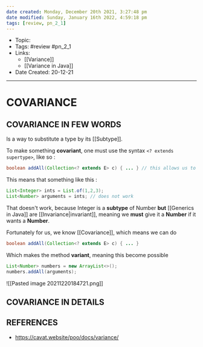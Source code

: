 ```yaml
---
date created: Monday, December 20th 2021, 3:27:48 pm
date modified: Sunday, January 16th 2022, 4:59:18 pm
tags: [review, pn_2_1]
---
```


- Topic:
- Tags: #review #pn_2_1
- Links: 
	- [[Variance]]
	- [[Variance in Java]]
- Date Created: 20-12-21

---

# COVARIANCE

## COVARIANCE IN FEW WORDS

Is a way to substitute a type by its [[Subtype]].

To make something **covariant**, one must use the syntax `<? extends supertype>`, like so :

```java
boolean addAll(Collection<? extends E> c) { ... } // this allows us to have covariance
```

This means that something like this :

```java
List<Integer> ints = List.of(1,2,3);
List<Number> arguments = ints; // does not work
```

That doesn't work, because Integer is a **subtype** of Number **but** [[Generics in Java]] are [[Invariance|invariant]], meaning we **must** give it a **Number** if it wants a **Number**.

Fortunately for us, we know [[Covariance]], which means we can do

```java
boolean addAll(Collection<? extends E> c) { ... }
```

Which makes the method **variant**, meaning this become possible

```java
List<Number> numbers = new ArrayList<>();
numbers.addAll(arguments);
```

![[Pasted image 20211220184721.png]]

## COVARIANCE IN DETAILS

## REFERENCES

- https://cavat.website/poo/docs/variance/
